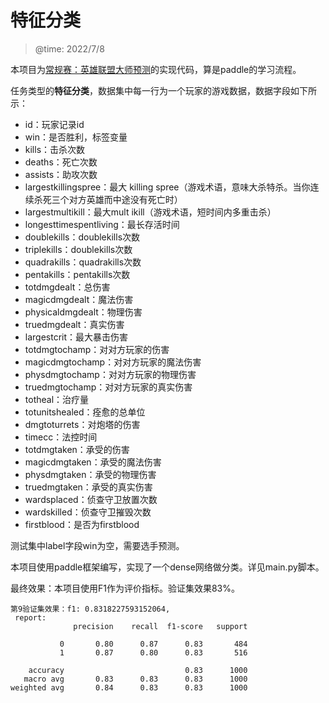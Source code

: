 # 特征分类

> @time: 2022/7/8

本项目为[常规赛：英雄联盟大师预测](https://aistudio.baidu.com/aistudio/competition/detail/247/0/introduction)的实现代码，算是paddle的学习流程。

任务类型的**特征分类**，数据集中每一行为一个玩家的游戏数据，数据字段如下所示：

- id：玩家记录id
- win：是否胜利，标签变量
- kills：击杀次数
- deaths：死亡次数
- assists：助攻次数
- largestkillingspree：最大 killing spree（游戏术语，意味大杀特杀。当你连续杀死三个对方英雄而中途没有死亡时）
- largestmultikill：最大mult ikill（游戏术语，短时间内多重击杀）
- longesttimespentliving：最长存活时间
- doublekills：doublekills次数
- triplekills：doublekills次数
- quadrakills：quadrakills次数
- pentakills：pentakills次数
- totdmgdealt：总伤害
- magicdmgdealt：魔法伤害
- physicaldmgdealt：物理伤害
- truedmgdealt：真实伤害
- largestcrit：最大暴击伤害
- totdmgtochamp：对对方玩家的伤害
- magicdmgtochamp：对对方玩家的魔法伤害
- physdmgtochamp：对对方玩家的物理伤害
- truedmgtochamp：对对方玩家的真实伤害
- totheal：治疗量
- totunitshealed：痊愈的总单位
- dmgtoturrets：对炮塔的伤害
- timecc：法控时间
- totdmgtaken：承受的伤害
- magicdmgtaken：承受的魔法伤害
- physdmgtaken：承受的物理伤害
- truedmgtaken：承受的真实伤害
- wardsplaced：侦查守卫放置次数
- wardskilled：侦查守卫摧毁次数
- firstblood：是否为firstblood

测试集中label字段win为空，需要选手预测。

本项目使用paddle框架编写，实现了一个dense网络做分类。详见main.py脚本。

最终效果：本项目使用F1作为评价指标。验证集效果83%。

```
第9验证集效果：f1: 0.8318227593152064,
 report:
              precision    recall  f1-score   support

           0       0.80      0.87      0.83       484
           1       0.87      0.80      0.83       516

    accuracy                           0.83      1000
   macro avg       0.83      0.83      0.83      1000
weighted avg       0.84      0.83      0.83      1000
```
